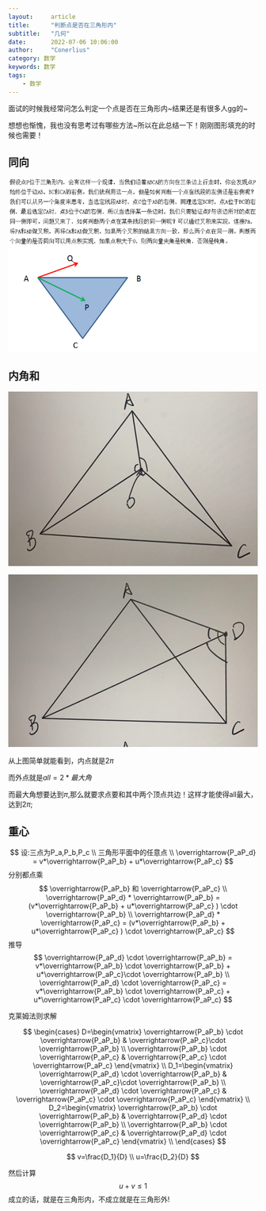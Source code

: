 ```yaml
---
layout:     article
title:      "判断点是否在三角形内"
subtitle:   "几何"
date:       2022-07-06 10:06:00
author:     "Conerlius"
category: 数学
keywords: 数学
tags:
    - 数学
---
```


面试的时候我经常问怎么判定一个点是否在三角形内~结果还是有很多人gg的~

想想也惭愧，我也没有思考过有哪些方法~所以在此总结一下！刚刚图形填充的时候也需要！

## 同向

![](/images/math/geometry/3.png)

## 内角和

![](/images/math/geometry/1.png)

![](/images/math/geometry/2.png)

从上图简单就能看到，内点就是2$\pi$

而外点就是$all = 2*{最大角}$

而最大角想要达到$\pi$,那么就要求点要和其中两个顶点共边！这样才能使得all最大，达到$2\pi$;


## 重心

$$
设:三点为P_a,P_b,P_c \\
三角形平面中的任意点 \\
\overrightarrow{P_aP_d} = v*\overrightarrow{P_aP_b} + u*\overrightarrow{P_aP_c}
$$
分别都点乘
$$
\overrightarrow{P_aP_b} 和 \overrightarrow{P_aP_c} \\
\overrightarrow{P_aP_d} * \overrightarrow{P_aP_b} = (v*\overrightarrow{P_aP_b} + u*\overrightarrow{P_aP_c} ) \cdot \overrightarrow{P_aP_b} \\
\overrightarrow{P_aP_d} * \overrightarrow{P_aP_c} = (v*\overrightarrow{P_aP_b} + u*\overrightarrow{P_aP_c} ) \cdot \overrightarrow{P_aP_c}
$$
推导
$$
\overrightarrow{P_aP_d} \cdot \overrightarrow{P_aP_b} = v*\overrightarrow{P_aP_b} \cdot \overrightarrow{P_aP_b} + u*\overrightarrow{P_aP_c}\cdot \overrightarrow{P_aP_b} \\
\overrightarrow{P_aP_d} \cdot \overrightarrow{P_aP_c} = v*\overrightarrow{P_aP_b} \cdot \overrightarrow{P_aP_c} + u*\overrightarrow{P_aP_c} \cdot \overrightarrow{P_aP_c}
$$

克莱姆法则求解

$$
\begin{cases}
D=\begin{vmatrix}
\overrightarrow{P_aP_b} \cdot \overrightarrow{P_aP_b} & \overrightarrow{P_aP_c}\cdot \overrightarrow{P_aP_b} \\
\overrightarrow{P_aP_b} \cdot \overrightarrow{P_aP_c} & \overrightarrow{P_aP_c} \cdot \overrightarrow{P_aP_c}
\end{vmatrix} \\
D_1=\begin{vmatrix}
\overrightarrow{P_aP_d} \cdot \overrightarrow{P_aP_b} & \overrightarrow{P_aP_c}\cdot \overrightarrow{P_aP_b} \\
\overrightarrow{P_aP_d} \cdot \overrightarrow{P_aP_c} & \overrightarrow{P_aP_c} \cdot \overrightarrow{P_aP_c}
\end{vmatrix} \\
D_2=\begin{vmatrix}
\overrightarrow{P_aP_b} \cdot \overrightarrow{P_aP_b} & \overrightarrow{P_aP_d} \cdot \overrightarrow{P_aP_b} \\
\overrightarrow{P_aP_b} \cdot \overrightarrow{P_aP_c} & \overrightarrow{P_aP_d} \cdot \overrightarrow{P_aP_c}
\end{vmatrix} \\
\end{cases}
$$

$$
v=\frac{D_1}{D} \\
u=\frac{D_2}{D}
$$

然后计算$$ u+v \le 1 $$ 成立的话，就是在三角形内，不成立就是在三角形外!